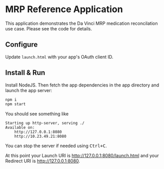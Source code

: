 # MRP Reference Application

This application demonstrates the Da Vinci MRP medication reconcilation use case.
Please see the code for details.

## Configure

Update `launch.html` with your app's OAuth client ID.

## Install & Run
Install NodeJS. Then fetch the app dependencies in the app directory and launch the app server:
```sh
npm i
npm start
```

You should see something like

    Starting up http-server, serving ./
    Available on:
        http://127.0.0.1:8080
        http://10.23.49.21:8080

You can stop the server if needed using <kbd>Ctrl+C</kbd>.

At this point your Launch URI is http://127.0.0.1:8080/launch.html and your
Redirect URI is http://127.0.0.1:8080.